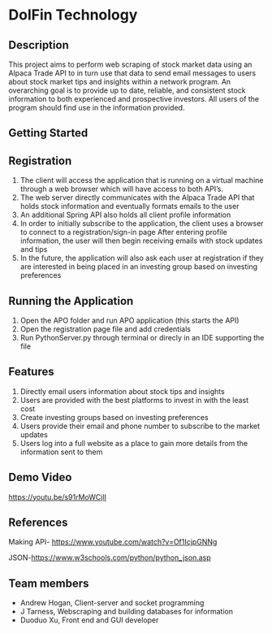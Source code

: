 # DolFin Technology

## Description
This project aims to perform web scraping of stock market data using an Alpaca Trade API to in turn use that data to send email messages to users about stock market tips and insights within a network program. An overarching goal is to provide up to date, reliable, and consistent stock information to both experienced and prospective investors. All users of the program should find use in the information provided.

## Getting Started
## Registration

1. The client will access the application that is running on a virtual machine through a web browser which will have access to both API’s.
2. The web server directly communicates with the Alpaca Trade API that holds stock information and eventually formats emails to the user
3. An additional Spring API also holds all client profile information
4. In order to initially subscribe to the application, the client uses a browser to connect to a registration/sign-in page
After entering profile information, the user will then begin receiving emails with stock updates and tips
5. In the future, the application will also ask each user at registration if they are interested in being placed in an investing group based on investing preferences 

## Running the Application
1. Open the APO folder and run APO application (this starts the API)
2. Open the registration page file and add credentials
3. Run PythonServer.py through terminal or direcly in an IDE supporting the file

## Features 
1. Directly email users information about stock tips and insights 
2. Users are provided with the best platforms to invest in with the least cost 
3. Create investing groups based on investing preferences 
4. Users provide their email and phone number to subscribe to the market updates
5. Users log into a full website as a place to gain more details from the information sent to them

## Demo Video
https://youtu.be/s91rMoWCjlI
## References
Making API- https://www.youtube.com/watch?v=Of1IcjpGNNg

JSON-https://www.w3schools.com/python/python_json.asp
## Team members

* Andrew Hogan, Client-server and socket programming
* J Tarness, Webscraping and building databases for information
* Duoduo Xu, Front end and GUI developer

